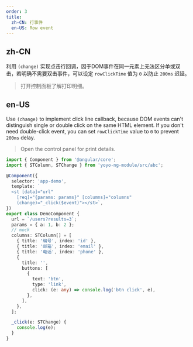 ```yaml
---
order: 3
title:
  zh-CN: 行事件
  en-US: Row event
---
```


## zh-CN

利用 `(change)` 实现点击行回调，因于DOM事件在同一元素上无法区分单或双击，若明确不需要双击事件，可以设定 `rowClickTime` 值为 `0` 以防止 `200ms` 迟延。

> 打开控制面板了解打印明细。

## en-US

Use `(change)` to implement click line callback, because DOM events can't distinguish single or double click on the same HTML element. If you don't need double-click event, you can set `rowClickTime` value to `0` to prevent `200ms` delay.

> Open the control panel for print details.

```ts
import { Component } from '@angular/core';
import { STColumn, STChange } from 'yoyo-ng-module/src/abc';

@Component({
  selector: 'app-demo',
  template: `
  <st [data]="url"
    [req]="{params: params}" [columns]="columns"
    (change)="_click($event)"></st>`,
})
export class DemoComponent {
  url = `/users?results=3`;
  params = { a: 1, b: 2 };
  // mock
  columns: STColumn[] = [
    { title: '编号', index: 'id' },
    { title: '邮箱', index: 'email' },
    { title: '电话', index: 'phone' },
    {
      title: '',
      buttons: [
        {
          text: 'btn',
          type: 'link',
          click: (e: any) => console.log('btn click', e),
        },
      ],
    },
  ];

  _click(e: STChange) {
    console.log(e);
  }
}
```

